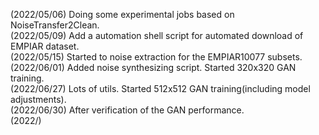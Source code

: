 (2022/05/06) Doing some experimental jobs based on NoiseTransfer2Clean.   
(2022/05/09) Add a automation shell script for automated download of EMPIAR dataset.   
(2022/05/15) Started to noise extraction for the EMPIAR10077 subsets.   
(2022/06/01) Added noise synthesizing script. Started 320x320 GAN training.   
(2022/06/27) Lots of utils. Started 512x512 GAN training(including model adjustments).   
(2022/06/30) After verification of the GAN performance.   
(2022/)   